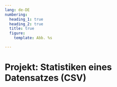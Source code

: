 ```yaml
---
lang: de-DE
numbering:
  heading_1: true
  heading_2: true
  title: true
  figure:
    template: Abb. %s

---
```


# Projekt: Statistiken eines Datensatzes (CSV)